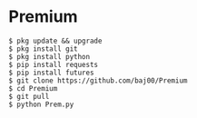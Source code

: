 # Premium

    $ pkg update && upgrade
    $ pkg install git
    $ pkg install python
    $ pip install requests
    $ pip install futures
    $ git clone https://github.com/baj00/Premium
    $ cd Premium
    $ git pull
    $ python Prem.py

